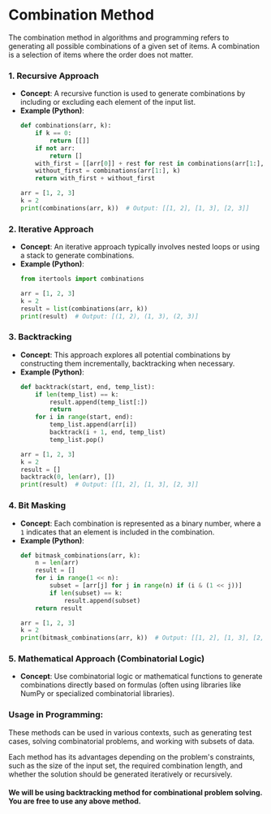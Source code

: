 # Combination Method
The combination method in algorithms and programming refers to generating all possible combinations of a given set of items. A combination is a selection of items where the order does not matter. 

### 1. **Recursive Approach**
   - **Concept**: A recursive function is used to generate combinations by including or excluding each element of the input list.
   - **Example (Python)**:
     ```python
     def combinations(arr, k):
         if k == 0:
             return [[]]
         if not arr:
             return []
         with_first = [[arr[0]] + rest for rest in combinations(arr[1:], k-1)]
         without_first = combinations(arr[1:], k)
         return with_first + without_first

     arr = [1, 2, 3]
     k = 2
     print(combinations(arr, k))  # Output: [[1, 2], [1, 3], [2, 3]]
     ```

### 2. **Iterative Approach**
   - **Concept**: An iterative approach typically involves nested loops or using a stack to generate combinations.
   - **Example (Python)**:
     ```python
     from itertools import combinations

     arr = [1, 2, 3]
     k = 2
     result = list(combinations(arr, k))
     print(result)  # Output: [(1, 2), (1, 3), (2, 3)]
     ```

### 3. **Backtracking**
   - **Concept**: This approach explores all potential combinations by constructing them incrementally, backtracking when necessary.
   - **Example (Python)**:
     ```python
     def backtrack(start, end, temp_list):
         if len(temp_list) == k:
             result.append(temp_list[:])
             return
         for i in range(start, end):
             temp_list.append(arr[i])
             backtrack(i + 1, end, temp_list)
             temp_list.pop()

     arr = [1, 2, 3]
     k = 2
     result = []
     backtrack(0, len(arr), [])
     print(result)  # Output: [[1, 2], [1, 3], [2, 3]]
     ```

### 4. **Bit Masking**
   - **Concept**: Each combination is represented as a binary number, where a `1` indicates that an element is included in the combination.
   - **Example (Python)**:
     ```python
     def bitmask_combinations(arr, k):
         n = len(arr)
         result = []
         for i in range(1 << n):
             subset = [arr[j] for j in range(n) if (i & (1 << j))]
             if len(subset) == k:
                 result.append(subset)
         return result

     arr = [1, 2, 3]
     k = 2
     print(bitmask_combinations(arr, k))  # Output: [[1, 2], [1, 3], [2, 3]]
     ```

### 5. **Mathematical Approach (Combinatorial Logic)**
   - **Concept**: Use combinatorial logic or mathematical functions to generate combinations directly based on formulas (often using libraries like NumPy or specialized combinatorial libraries).

### Usage in Programming:
These methods can be used in various contexts, such as generating test cases, solving combinatorial problems, and working with subsets of data.

Each method has its advantages depending on the problem's constraints, such as the size of the input set, the required combination length, and whether the solution should be generated iteratively or recursively.

####  We will be using **backtracking** method for combinational problem solving. You are free to use any above method.